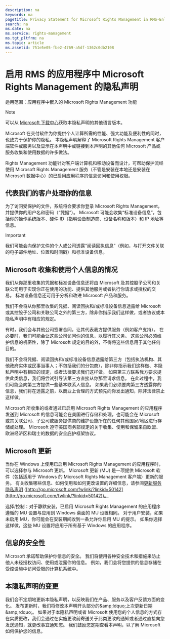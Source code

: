 ```yaml
---
description: na
keywords: na
pagetitle: Privacy Statement for Microsoft Rights Management in RMS-Enlightened Applications
search: na
ms.date: na
ms.service: rights-management
ms.tgt_pltfrm: na
ms.topic: article
ms.assetid: 751e5e05-fbe2-4769-a5df-1362c0db2108
---
```

# 启用 RMS 的应用程序中 Microsoft Rights Management 的隐私声明
适用范围：应用程序中嵌入的 Microsoft Rights Management 功能

> [!NOTE]
> 可以从 [Microsoft 下载中心](http://www.microsoft.com/download/details.aspx?id=41668)获取本隐私声明的其他语言版本。

Microsoft 在交付软件为你提供个人计算所需的性能、强大功能及便利性的同时，也致力于保护你的隐私。 本隐私声明解释了 Microsoft Rights Management 客户端软件或服务以及显示在本声明中或链接到本声明的其他任何 Microsoft 产品或服务收集和使用数据的许多做法。

Rights Management 功能针对客户端计算机和移动设备而设计，可帮助保护流经使用 Microsoft Rights Management 服务（不管是安装在本地还是安装在 Microsoft 数据中心）的已启用应用程序的信息访问和使用权限。

## 代表我们的客户处理你的信息
为了访问受保护的文件，系统将会要求你登录 Microsoft Rights Management，并提供你的用户名和密码（“凭据”）。 Microsoft 可能会收集“标准设备信息”，包括你的操作系统版本、硬件 ID（指明设备制造商、设备名称和版本）和 IP 地址等信息。

> [!IMPORTANT]
> 我们可能会向保护文件的个人或公司透露“阅读回执信息”（例如，与打开文件关联的电子邮件地址、位置和时间戳）和标准设备信息。

## Microsoft 收集和使用个人信息的情况
我们从你那里收集的凭据和标准设备信息还将由 Microsoft 及其控股子公司和关联公司用于实现你正在使用的功能、提供其他服务或者执行你请求或授权的交易。 标准设备信息还可用于分析和改进 Microsoft 产品和服务。

我们不会将从你那里收集的凭据、阅读回执和/或标准设备信息透露给 Microsoft 或其控股子公司和关联公司之外的第三方，除非你指示我们这样做，或者协议或本隐私声明中有相应的规定。

有时，我们会与其他公司签署合同，让其代表我方提供服务（例如客户支持）。 在必要时，我们可能会让这些公司访问你的信息，以履行其义务。 这些公司必须维护信息的机密性，除了 Microsoft 规定的目的外，不得将这些信息用于其他任何目的。

我们不会将凭据、阅读回执和/或标准设备信息透露给第三方（包括执法机构、其他政府实体或民事当事人；不包括我们的分包商），除非你指示我们这样做、本隐私声明中有相应的规定，或者法律要求我们这样做。 如果第三方联系我方要求提供此类信息，我们将尝试引导该第三方直接从你那里请求信息。 在此过程中，我们可能会向第三方提供一些基本联系人信息。 如果我们必须要向第三方透露你的信息，我们将在透露之前，以商业上合理的方式预先向你发出通知，除非法律禁止这样做。

Microsoft 所收集的或者通过已启用 Microsoft Rights Management 的应用程序发送到 Microsoft 的信息可能会在美国进行存储和处理，也可能会在 Microsoft 或其关联公司、子公司或服务提供商的维护设施所在的任何其他国家/地区进行存储或处理。 Microsoft 遵守美国商务部规定的关于收集、使用和保留来自欧盟、欧洲经济区和瑞士的数据的安全庇护框架协议。

## Microsoft 更新
当你在 Windows 上使用已启用 Microsoft Rights Management 的应用程序时，可以选择参与 Microsoft 更新。 Microsoft 更新 (MU) 是一项提供 Microsoft 软件（包括适用于 Windows 的 Microsoft Rights Management 客户端）更新的服务。 有关收集哪些信息、如何使用和如何更改设置的详细信息，请参阅[更新服务隐私声明](http://go.microsoft.com/fwlink/?linkid=50142) ([http://go.microsoft.com/fwlink/?linkid=50142](http://go.microsoft.com/fwlink/?linkid=50142))。

选择/控制：对于静默安装，已启用 Microsoft Rights Management 的应用程序遵循的 MU 设置与应用到 Windows 桌面的 MU 设置相同。 对于用户安装，如果未启用 MU，你可能会在安装期间收到一条允许你启用 MU 的提示。 如果你选择这样做，这些 MU 设置将应用于所有基于 Windows 的应用程序。

## 信息的安全性
Microsoft 承诺帮助保护你信息的安全。 我们将使用各种安全技术和措施来防止他人未经授权访问、使用或泄露你的信息。 例如，我们会将您提供的信息存储在受控设施中访问受限的计算机系统中。

## 本隐私声明的变更
我们会不定期地更新本隐私声明，以反映我们在产品、服务以及客户反馈方面的变化。 发布更新时，我们将修改本声明开头部分的&amp;amp;ldquo;上次更新日期&amp;amp;rdquo;。 如果对于本隐私声明或者 Microsoft 使用您的个人信息的方式存在实质更改，我们会通过在实施更改前寄送关于此类更改的通知或者通过直接向您发送通知，就更改事宜通知您。 我们鼓励您定期查看本声明，以了解 Microsoft 如何保护您的信息。

